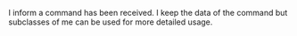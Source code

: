 I inform a command has been received. 
I keep the data of the command but subclasses of me can be used for more detailed usage.